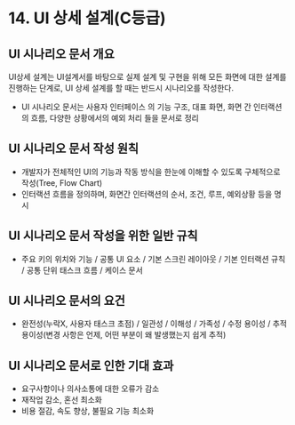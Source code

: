 # 14. UI 상세 설계(C등급)
## UI 시나리오 문서 개요
UI상세 설계는 UI설계서를 바탕으로 실제 설계 및 구현을 위해 모든 화면에 대한 설계를 진행하는 단계로, UI 상세 설계를 할 때는 반드시 시나리오를 작성한다.
- UI 시나리오 문서는 사용자 인터페이스 의 기능 구조, 대표 화면, 화면 간 인터랙션의 흐름, 다양한 상황에서의 예외 처리 들을 문서로 정리

## UI 시나리오 문서 작성 원칙
- 개발자가 전체적인 UI의 기능과 작동 방식을 한눈에 이해할 수 있도록 구체적으로 작성(Tree, Flow Chart)
- 인터랙션 흐름을 정의하며, 화면간 인터랙션의 순서, 조건, 루프, 예외상황 등을 명시

## UI 시나리오 문서 작성을 위한 일반 규칙
- 주요 키의 위치와 기능 / 공통 UI 요소 / 기본 스크린 레이아웃 / 기본 인터랙션 규칙 / 공통 단위 태스크 흐름 / 케이스 문서

## UI 시나리오 문서의 요건
- 완전성(누락X, 사용자 태스크 초점) / 일관성 / 이해성 / 가족성 / 수정 용이성 / 추적 용이성(변경 사항은 언제, 어떤 부분이 왜 발생했는지 쉽게 추적)

## UI 시나리오 문서로 인한 기대 효과
- 요구사항이나 의사소통에 대한 오류가 감소
- 재작업 감소, 혼선 최소화
- 비용 절감, 속도 향상, 불필요 기능 최소화
